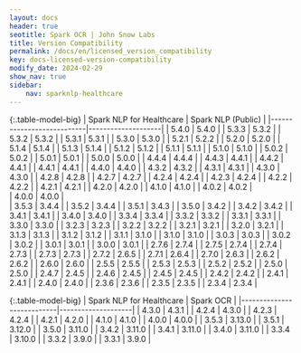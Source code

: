 ```yaml
---
layout: docs
header: true
seotitle: Spark OCR | John Snow Labs
title: Version Compatibility
permalink: /docs/en/licensed_version_compatibility
key: docs-licensed-version-compatibility
modify_date: 2024-02-29
show_nav: true
sidebar:
    nav: sparknlp-healthcare
---
```


<div class="h3-box" markdown="1">

{:.table-model-big}
| Spark NLP for Healthcare	| Spark NLP (Public) |
|---------------------------|--------------------|
| 5.4.0                     | 5.4.0              |
| 5.3.3                     | 5.3.2              |
| 5.3.2                     | 5.3.2              |
| 5.3.1                     | 5.3.1              |
| 5.3.0                     | 5.3.0              |
| 5.2.1                     | 5.2.2              |
| 5.2.0                     | 5.2.0              |
| 5.1.4                     | 5.1.4              |
| 5.1.3                     | 5.1.4              |
| 5.1.2                     | 5.1.2              |
| 5.1.1                     | 5.1.1              |
| 5.1.0                     | 5.1.0              |
| 5.0.2                     | 5.0.2              |
| 5.0.1                     | 5.0.1              |
| 5.0.0                     | 5.0.0              |
| 4.4.4                     | 4.4.4              |
| 4.4.3                     | 4.4.1              |
| 4.4.2                     | 4.4.1              |
| 4.4.1                     | 4.4.1              |
| 4.4.0                     | 4.4.0              |
| 4.3.2                     | 4.3.2              |
| 4.3.1                     | 4.3.1              |
| 4.3.0                     | 4.3.0              |
| 4.2.8                     | 4.2.8              |
| 4.2.7                     | 4.2.7              |
| 4.2.4                     | 4.2.4              |
| 4.2.3                     | 4.2.4              |
| 4.2.2                     | 4.2.2              |
| 4.2.1                     | 4.2.1              |
| 4.2.0                     | 4.2.0              |
| 4.1.0                     | 4.1.0              |
| 4.0.2                     | 4.0.2              |  
| 4.0.0                     | 4.0.0              |  
| 3.5.3                     | 3.4.4              |
| 3.5.2                     | 3.4.4              |
| 3.5.1                     | 3.4.3              |
| 3.5.0                     | 3.4.2              |
| 3.4.2                     | 3.4.2              |
| 3.4.1                     | 3.4.1              |
| 3.4.0                     | 3.4.0              |
| 3.3.4     				| 3.3.4              |
| 3.3.2   		         	| 3.3.2              |
| 3.3.1   			        | 3.3.1              |
| 3.3.0   			        | 3.3.0              |
| 3.2.3   			        | 3.2.3              |
| 3.2.2   		         	| 3.2.2              |
| 3.2.1   			        | 3.2.1              |
| 3.2.0   			        | 3.2.1              |
| 3.1.3   			        | 3.1.3              |
| 3.1.2   			        | 3.1.2              |
| 3.1.1   			        | 3.1.0              |
| 3.1.0   			        | 3.1.0              |
| 3.0.3   			        | 3.0.3              |
| 3.0.2   			        | 3.0.2              |
| 3.0.1   			        | 3.0.1              |
| 3.0.0   			        | 3.0.1              |
| 2.7.6   			        | 2.7.4              |
| 2.7.5   			        | 2.7.4              |
| 2.7.4   			        | 2.7.3              |
| 2.7.3   			        | 2.7.3              |
| 2.7.2   			        | 2.6.5              |
| 2.7.1   			        | 2.6.4              |
| 2.7.0   			        | 2.6.3              |
| 2.6.2   			        | 2.6.2              |
| 2.6.0   			        | 2.6.0              |
| 2.5.5   			        | 2.5.5              |
| 2.5.3   			        | 2.5.3              |
| 2.5.2   			        | 2.5.2              |
| 2.5.0   			        | 2.5.0              |
| 2.4.7   			        | 2.4.5              |
| 2.4.6   			        | 2.4.5              |
| 2.4.5   			        | 2.4.5              |
| 2.4.2   			        | 2.4.2              |
| 2.4.1   			        | 2.4.1              |
| 2.4.0   			        | 2.4.0              |
| 2.3.6   			        | 2.3.6              |
| 2.3.5   			        | 2.3.5              |
| 2.3.4   			        | 2.3.4              |


{:.table-model-big}
| Spark NLP for Healthcare	| Spark OCR          |
|---------------------------|--------------------|
| 4.3.0                     | 4.3.1              |
| 4.2.4                     | 4.3.0              |
| 4.2.3                     | 4.2.4              |
| 4.2.1                     | 4.2.0              |
| 4.1.0                     | 4.1.0              |
| 4.0.0                     | 4.0.0              |
| 3.5.3                     | 3.13.0             |
| 3.5.1                     | 3.12.0             |
| 3.5.0				        | 3.11.0             |
| 3.4.2				        | 3.11.0             |
| 3.4.1				        | 3.11.0		     |
| 3.4.0				        | 3.11.0		     |
| 3.3.4				        | 3.10.0		     |
| 3.3.2				        | 3.9.0		         |
| 3.3.1     			    | 3.9.0		         |
